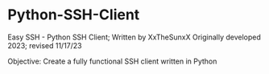 # Python-SSH-Client

Easy SSH - Python SSH Client; Written by XxTheSunxX
Originally developed 2023; revised 11/17/23

Objective:
Create a fully functional SSH client written in Python

